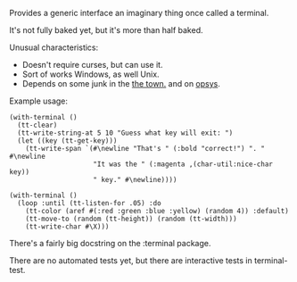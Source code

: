 Provides a generic interface an imaginary thing once called a terminal.

It's not fully baked yet, but it's more than half baked. 

Unusual characteristics:
- Doesn't require curses, but can use it.
- Sort of works Windows, as well Unix.
- Depends on some junk in the [the town.](https://github.com/nibbula/yew)
  and on [opsys](https://github.com/nibbula/opsys).

Example usage:

```
(with-terminal ()
  (tt-clear)
  (tt-write-string-at 5 10 "Guess what key will exit: ")
  (let ((key (tt-get-key)))
    (tt-write-span `(#\newline "That's " (:bold "correct!") ". " #\newline
                     "It was the " (:magenta ,(char-util:nice-char key))
                     " key." #\newline))))
```

```
(with-terminal ()
  (loop :until (tt-listen-for .05) :do
    (tt-color (aref #(:red :green :blue :yellow) (random 4)) :default)
    (tt-move-to (random (tt-height)) (random (tt-width)))
    (tt-write-char #\X)))
```

There's a fairly big docstring on the :terminal package.

There are no automated tests yet, but there are interactive tests in
terminal-test.
